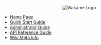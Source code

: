 <div align="center">
<img src="http://sphughes.github.io/wakame-vdc/img/wakame-logo-140.png" alt="Wakame Logo" />
</div>

  
- [Home Page](wiki/Home)  
- [Quick Start Guide](wiki/Quick-Start)  
- [Administrator Guide](wiki/Administrator-Guide)  
- [API Reference Guide](wiki/API-Reference)  
- [Wiki Meta Info](wiki/Meta)  
